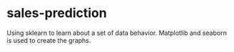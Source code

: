# sales-prediction

Using sklearn to learn about a set of data behavior. Matplotlib and seaborn is used to create the graphs.
